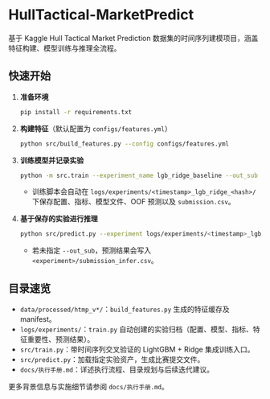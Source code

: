 # HullTactical-MarketPredict

基于 Kaggle Hull Tactical Market Prediction 数据集的时间序列建模项目，涵盖特征构建、模型训练与推理全流程。

## 快速开始

1. **准备环境**
   ```bash
   pip install -r requirements.txt
   ```

2. **构建特征**（默认配置为 `configs/features.yml`）
   ```bash
   python src/build_features.py --config configs/features.yml
   ```

3. **训练模型并记录实验**
   ```bash
   python -m src.train --experiment_name lgb_ridge_baseline --out_sub data/submissions/submission.csv
   ```
   - 训练脚本会自动在 `logs/experiments/<timestamp>_lgb_ridge_<hash>/` 下保存配置、指标、模型文件、OOF 预测以及 `submission.csv`。

4. **基于保存的实验进行推理**
   ```bash
   python src/predict.py --experiment logs/experiments/<timestamp>_lgb_ridge_<hash> --out_sub data/submissions/submission_infer.csv
   ```
   - 若未指定 `--out_sub`，预测结果会写入 `<experiment>/submission_infer.csv`。

## 目录速览

- `data/processed/htmp_v*/`：`build_features.py` 生成的特征缓存及 manifest。
- `logs/experiments/`：`train.py` 自动创建的实验归档（配置、模型、指标、特征重要性、预测结果）。
- `src/train.py`：带时间序列交叉验证的 LightGBM + Ridge 集成训练入口。
- `src/predict.py`：加载指定实验资产，生成比赛提交文件。
- `docs/执行手册.md`：详述执行流程、目录规划与后续迭代建议。

更多背景信息与实施细节请参阅 `docs/执行手册.md`。
